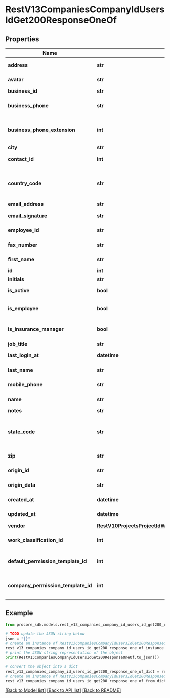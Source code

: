 # RestV13CompaniesCompanyIdUsersIdGet200ResponseOneOf


## Properties

Name | Type | Description | Notes
------------ | ------------- | ------------- | -------------
**address** | **str** | User address | [optional] 
**avatar** | **str** | User avatar url | [optional] 
**business_id** | **str** | Business id | [optional] 
**business_phone** | **str** | User business phone | [optional] 
**business_phone_extension** | **int** | User business phone extension | [optional] 
**city** | **str** | User city | [optional] 
**contact_id** | **int** | User Contact ID | [optional] 
**country_code** | **str** | User country code (ISO-3166 Alpha-2 format) | [optional] 
**email_address** | **str** | User email | [optional] 
**email_signature** | **str** | User email signature | [optional] 
**employee_id** | **str** | User employee id | [optional] 
**fax_number** | **str** | User fax number | [optional] 
**first_name** | **str** | User first name | [optional] 
**id** | **int** | User id | [optional] 
**initials** | **str** | User initials | [optional] 
**is_active** | **bool** | User active status | [optional] 
**is_employee** | **bool** | User employee status | [optional] 
**is_insurance_manager** | **bool** | User employee status | [optional] 
**job_title** | **str** | User job title | [optional] 
**last_login_at** | **datetime** | User last login at | [optional] 
**last_name** | **str** | User last name | [optional] 
**mobile_phone** | **str** | User mobile phone | [optional] 
**name** | **str** | User full name | [optional] 
**notes** | **str** | User notes | [optional] 
**state_code** | **str** | User state code (ISO-3166 Alpha-2 format) | [optional] 
**zip** | **str** | User zip code | [optional] 
**origin_id** | **str** | User origin id | [optional] 
**origin_data** | **str** | User origin data | [optional] 
**created_at** | **datetime** | User created at | [optional] 
**updated_at** | **datetime** | User updated at | [optional] 
**vendor** | [**RestV10ProjectsProjectIdWasteLogsGet200ResponseInnerVendor**](RestV10ProjectsProjectIdWasteLogsGet200ResponseInnerVendor.md) |  | [optional] 
**work_classification_id** | **int** | Work classification id | [optional] 
**default_permission_template_id** | **int** | User default permission template id | [optional] 
**company_permission_template_id** | **int** | User Company Permission Template id | [optional] 

## Example

```python
from procore_sdk.models.rest_v13_companies_company_id_users_id_get200_response_one_of import RestV13CompaniesCompanyIdUsersIdGet200ResponseOneOf

# TODO update the JSON string below
json = "{}"
# create an instance of RestV13CompaniesCompanyIdUsersIdGet200ResponseOneOf from a JSON string
rest_v13_companies_company_id_users_id_get200_response_one_of_instance = RestV13CompaniesCompanyIdUsersIdGet200ResponseOneOf.from_json(json)
# print the JSON string representation of the object
print(RestV13CompaniesCompanyIdUsersIdGet200ResponseOneOf.to_json())

# convert the object into a dict
rest_v13_companies_company_id_users_id_get200_response_one_of_dict = rest_v13_companies_company_id_users_id_get200_response_one_of_instance.to_dict()
# create an instance of RestV13CompaniesCompanyIdUsersIdGet200ResponseOneOf from a dict
rest_v13_companies_company_id_users_id_get200_response_one_of_from_dict = RestV13CompaniesCompanyIdUsersIdGet200ResponseOneOf.from_dict(rest_v13_companies_company_id_users_id_get200_response_one_of_dict)
```
[[Back to Model list]](../README.md#documentation-for-models) [[Back to API list]](../README.md#documentation-for-api-endpoints) [[Back to README]](../README.md)


